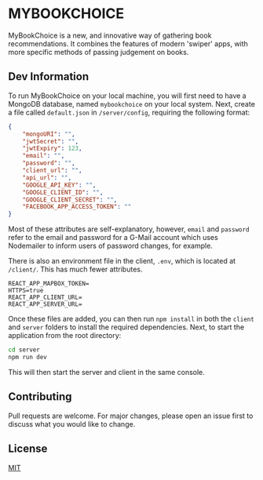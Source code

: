 # MYBOOKCHOICE

MyBookChoice is a new, and innovative way of gathering book recommendations. It combines the features of modern 'swiper' apps, with more specific methods of passing judgement on books.

## Dev Information

To run MyBookChoice on your local machine, you will first need to have a MongoDB database, named `mybookchoice` on your local system. Next, create a file called `default.json` in `/server/config`, requiring the following format:

```json
{
	"mongoURI": "",
	"jwtSecret": "",
	"jwtExpiry": 123,
	"email": "",
	"password": "",
	"client_url": "",
	"api_url": "",
	"GOOGLE_API_KEY": "",
	"GOOGLE_CLIENT_ID": "",
	"GOOGLE_CLIENT_SECRET": "",
	"FACEBOOK_APP_ACCESS_TOKEN": ""
}
```

Most of these attributes are self-explanatory, however, `email` and `password` refer to the email and password for a G-Mail account which uses Nodemailer to inform users of password changes, for example.

There is also an environment file in the client, `.env`, which is located at `/client/`. This has much fewer attributes.

```env
REACT_APP_MAPBOX_TOKEN=
HTTPS=true
REACT_APP_CLIENT_URL=
REACT_APP_SERVER_URL=
```

Once these files are added, you can then run `npm install` in both the `client` and `server` folders to install the required dependencies. Next, to start the application from the root directory:

```sh
cd server
npm run dev
```

This will then start the server and client in the same console.

## Contributing

Pull requests are welcome. For major changes, please open an issue first to discuss what you would like to change.

## License

[MIT](https://choosealicense.com/licenses/mit/)
